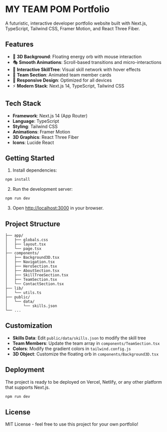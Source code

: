 # MY TEAM POM Portfolio

A futuristic, interactive developer portfolio website built with Next.js, TypeScript, Tailwind CSS, Framer Motion, and React Three Fiber.

## Features

- 🎨 **3D Background**: Floating energy orb with mouse interaction
- 🎭 **Smooth Animations**: Scroll-based transitions and micro-interactions
- 🌳 **Interactive SkillTree**: Visual skill network with hover effects
- 👥 **Team Section**: Animated team member cards
- 📱 **Responsive Design**: Optimized for all devices
- ⚡ **Modern Stack**: Next.js 14, TypeScript, Tailwind CSS

## Tech Stack

- **Framework**: Next.js 14 (App Router)
- **Language**: TypeScript
- **Styling**: Tailwind CSS
- **Animations**: Framer Motion
- **3D Graphics**: React Three Fiber
- **Icons**: Lucide React

## Getting Started

1. Install dependencies:
```bash
npm install
```

2. Run the development server:
```bash
npm run dev
```

3. Open [http://localhost:3000](http://localhost:3000) in your browser.

## Project Structure

```
├── app/
│   ├── globals.css
│   ├── layout.tsx
│   └── page.tsx
├── components/
│   ├── Background3D.tsx
│   ├── Navigation.tsx
│   ├── HeroSection.tsx
│   ├── AboutSection.tsx
│   ├── SkillTreeSection.tsx
│   ├── TeamSection.tsx
│   └── ContactSection.tsx
├── lib/
│   └── utils.ts
├── public/
│   └── data/
│       └── skills.json
└── ...
```

## Customization

- **Skills Data**: Edit `public/data/skills.json` to modify the skill tree
- **Team Members**: Update the team array in `components/TeamSection.tsx`
- **Colors**: Modify the gradient colors in `tailwind.config.js`
- **3D Object**: Customize the floating orb in `components/Background3D.tsx`

## Deployment

The project is ready to be deployed on Vercel, Netlify, or any other platform that supports Next.js.

```bash
npm run dev
```

## License

MIT License - feel free to use this project for your own portfolio!
